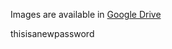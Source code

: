 Images are available in [Google Drive](https://drive.google.com/file/d/1lZOYJZtsDS3eU0z-Sm2B7SHmnk9fmZhw/view?usp=sharing)



thisisanewpassword